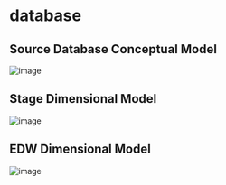 # database

## Source Database Conceptual Model
![image](https://user-images.githubusercontent.com/71009398/207810776-8213b711-b68a-47cd-a598-6fbd02b4dee4.png)

## Stage Dimensional Model
![image](https://user-images.githubusercontent.com/71009398/207811299-5729ec58-5b23-4e4a-a1de-1f3c61ea0d17.png)

## EDW Dimensional Model
![image](https://user-images.githubusercontent.com/71009398/198858588-72e3da76-a791-48e6-8b89-b9170af7f6b7.png)
